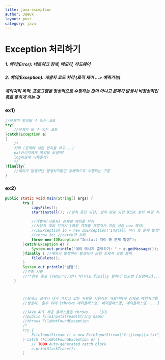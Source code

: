 ```yaml
---
title: java-exception
author: JaeUk
layout: post
category: java
---
```


# Exception 처리하기
##### 1. 에러(Error): 네트워크 장애, 메모리, 하드웨어
##### 2. 예외(Exception): 개발자 코드 처리 (로직 제어 ...> 예측가능)
##### 예외처리 목적: 프로그램을 정상적으로 수정하는 것이 아니고 문제가 발생시 비정상적인 종료 못하게 하는 것

### ex1)
~~~java
//문제가 발생될 수 있는 코드
try{
	//문제가 될 수 있는 코드
}catch(Exception e)
{
	/*
	처리 (문제에 대한 인지를 하고...)
	ex)관리자에게 메일을 보낼까?
	log파일에 기록할까?
	*/
}finally{
	//예외가 발생하던 발생하지않던 강제적으로 수행되는 구문
}
~~~
### ex2)
~~~java
public static void main(String[] args) {
		try {
			copyFiles();
			startInstall(); //설치 중단 되던, 설치 완료 되던 DISK 설치 파일 삭제
			
			//개발자(사용자) 강제로 예외를 처리
			//사용자 예외 던지기 (예외 객체를 개발자가 직접 생성 new 해라)
			//IOException io = new IOException("Install 처리 중 문제 발생");
			//throw io; //catch가 처리
			throw new IOException("Install 처리 중 문제 발생");
		}catch(Exception e) {
			System.out.println("예외 메시지 출력하기: " + e.getMessage());
		}finally { //예외가 발생하던 발생하지 않던 강제적 실행 블럭
			fileDelete();
		}
		System.out.println("실행");
		//주의 사항
		//**함수 종료 (return;)있다 하더라도 finally 블럭이 있으면 {실행하고}...종료
	}



		//클래스 설계시 내가 가지고 있는 자원을 사용하는 개발자에게 강제로 예외처리를 하도록 하는 방법
		//생성자, 함수 뒤에 [throws 예외클래스명, 예외클래스명, 예외클래스명, ...]

		//JAVA API 제공 클래스들은 throws ... (IO)
		//public FileInputStream(String name)
		//throws FileNotFoundException
		/*
		try {
			FileInputStream fi = new FileInputStream("C:\\temp\\a.txt");
		} catch (FileNotFoundException e) {
			// TODO Auto-generated catch block
			e.printStackTrace();
		}
~~~